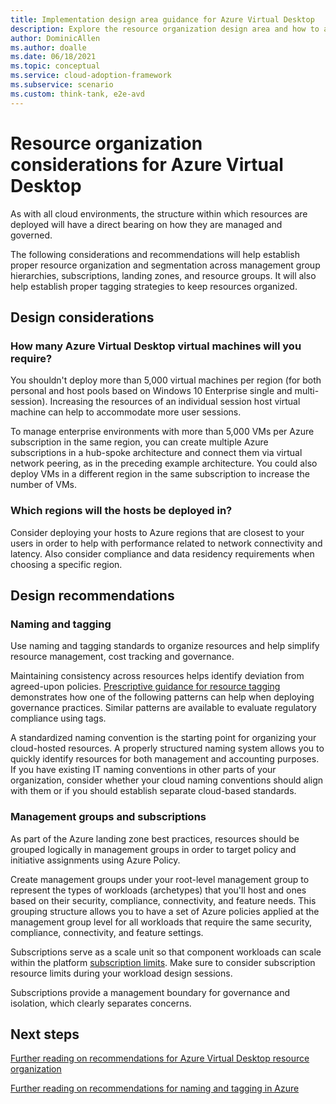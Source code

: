 ```yaml
---
title: Implementation design area guidance for Azure Virtual Desktop
description: Explore the resource organization design area and how to apply it to an Azure Virtual Desktop implementation.
author: DominicAllen
ms.author: doalle
ms.date: 06/18/2021
ms.topic: conceptual
ms.service: cloud-adoption-framework
ms.subservice: scenario
ms.custom: think-tank, e2e-avd
---
```


# Resource organization considerations for Azure Virtual Desktop

As with all cloud environments, the structure within which resources are deployed will have a direct bearing on how they are managed and governed.

The following considerations and recommendations will help establish proper resource organization and segmentation across management group hierarchies, subscriptions, landing zones, and resource groups. It will also help establish proper tagging strategies to keep resources organized.

## Design considerations

### How many Azure Virtual Desktop virtual machines will you require?

You shouldn't deploy more than 5,000 virtual machines per region (for both personal and host pools based on Windows 10 Enterprise single and multi-session). Increasing the resources of an individual session host virtual machine can help to accommodate more user sessions.

To manage enterprise environments with more than 5,000 VMs per Azure subscription in the same region, you can create multiple Azure subscriptions in a hub-spoke architecture and connect them via virtual network peering, as in the preceding example architecture. You could also deploy VMs in a different region in the same subscription to increase the number of VMs.

### Which regions will the hosts be deployed in?

Consider deploying your hosts to Azure regions that are closest to your users in order to help with performance related to network connectivity and latency. Also consider compliance and data residency requirements when choosing a specific region.

## Design recommendations

### Naming and tagging

Use naming and tagging standards to organize resources and help simplify resource management, cost tracking and governance.

Maintaining consistency across resources helps identify deviation from agreed-upon policies. [Prescriptive guidance for resource tagging](../../govern/guides/complex/prescriptive-guidance.md#resource-tagging) demonstrates how one of the following patterns can help when deploying governance practices. Similar patterns are available to evaluate regulatory compliance using tags.

A standardized naming convention is the starting point for organizing your cloud-hosted resources. A properly structured naming system allows you to quickly identify resources for both management and accounting purposes. If you have existing IT naming conventions in other parts of your organization, consider whether your cloud naming conventions should align with them or if you should establish separate cloud-based standards.

### Management groups and subscriptions

As part of the Azure landing zone best practices, resources should be grouped logically in management groups in order to target policy and initiative assignments using Azure Policy.

Create management groups under your root-level management group to represent the types of workloads (archetypes) that you'll host and ones based on their security, compliance, connectivity, and feature needs. This grouping structure allows you to have a set of Azure policies applied at the management group level for all workloads that require the same security, compliance, connectivity, and feature settings.

Subscriptions serve as a scale unit so that component workloads can scale within the platform [subscription limits](/azure/azure-resource-manager/management/azure-subscription-service-limits). Make sure to consider subscription resource limits during your workload design sessions.

Subscriptions provide a management boundary for governance and isolation, which clearly separates concerns.

## Next steps

[Further reading on recommendations for Azure Virtual Desktop resource organization](/azure/architecture/example-scenario/wvd/windows-virtual-desktop#azure-limitations)

[Further reading on recommendations for naming and tagging in Azure](../../decision-guides/resource-tagging/index.md)
